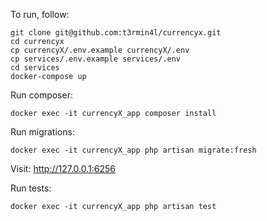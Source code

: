 To run, follow:
```
git clone git@github.com:t3rmin4l/currencyx.git
cd currencyx
cp currencyX/.env.example currencyX/.env
cp services/.env.example services/.env
cd services
docker-compose up
```

Run composer:
```
docker exec -it currencyX_app composer install
```

Run migrations:
```
docker exec -it currencyX_app php artisan migrate:fresh 
```

Visit: http://127.0.0.1:6256

Run tests:
```
docker exec -it currencyX_app php artisan test
```